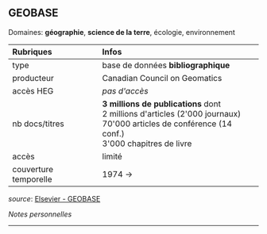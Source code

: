 ## GEOBASE
Domaines: **géographie**, **science de la terre**, écologie, environnement

| Rubriques | Infos |
| :-------- | :---- |
| type | base de données **bibliographique** |
| producteur | Canadian Council on Geomatics |
| accès HEG | *pas d'accès* |
| nb docs/titres | **3 millions de publications** dont <br/>2 millions d'articles (2'000 journaux) <br/> 70'000 articles de conférence (14 conf.) <br/> 3'000 chapitres de livre |
| accès | limité |
| couverture temporelle | 1974 -> |

*source*: [Elsevier - GEOBASE](https://www.elsevier.com/solutions/engineering-village/content/geobase)

*Notes personnelles*

---
